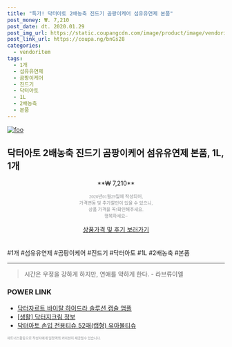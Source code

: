 ```yaml
--- 
title: "특가! 닥터아토 2배농축 진드기 곰팡이케어 섬유유연제 본품" 
post_money: ₩. 7,210 
post_date: dt. 2020.01.29 
post_img_url: https://static.coupangcdn.com/image/product/image/vendoritem/2016/05/02/3000315286/bc7be4fc-e714-45b1-8acf-0f2f479213b7.jpg 
post_link_url: https://coupa.ng/bnGs28 
categories: 
  - vendoritem 
tags: 
  - 1개 
  - 섬유유연제 
  - 곰팡이케어 
  - 진드기 
  - 닥터아토 
  - 1L 
  - 2배농축 
  - 본품 
--- 
```

[![foo](https://static.coupangcdn.com/image/product/image/vendoritem/2016/05/02/3000315286/bc7be4fc-e714-45b1-8acf-0f2f479213b7.jpg)](https://coupa.ng/bnGs28) 

## 닥터아토 2배농축 진드기 곰팡이케어 섬유유연제 본품, 1L, 1개 
<p style="text-align: center;">**₩ 7,210**</p> 
<p style="text-align: center;"><span style="color: #898c8f; font-family: Georgia,Times,serif; font-size: 0.75em;">2020년01월29일에 작성되어, <br>가격변동 및 추가할인이 있을 수 있으니,<br> 상품 가격을 꼭!확인해주세요.<br>행복하세요~</span> 
</p>	 
<div markdown="0" style="text-align: center;"><a href="https://coupa.ng/bnGs28" class="btn btn--success">상품가격 및 후기 보러가기</a></div> 
<br><br> 
  #1개 #섬유유연제 #곰팡이케어 #진드기 #닥터아토 #1L #2배농축 #본품 
<hr> 

> 시간은 우정을 강하게 하지만, 연애를 약하게 한다. - 라브류이엘 


### POWER LINK

* <a href="https://blog.naver.com/santokki14/221778109529" target="_blank">닥터자르트 바이탈 하이드라 솔루션 캡슐 앰플</a>
* <a href="https://blog.naver.com/fash111/221768602651" target="_blank"> [생활] 닥터지크림 정보 </a>
* <a href="https://blog.naver.com/fasyy4321/221787187244" target="_blank">닥터아토 손입 전용티슈 52매(캡형) 유아물티슈</a>

<span style="color: #898c8f; font-family: Georgia,Times,serif; font-size: 0.55em;">파트너스활동으로 작성자에게 일정액의 커미션이 제공될수 있습니다.</span> 
